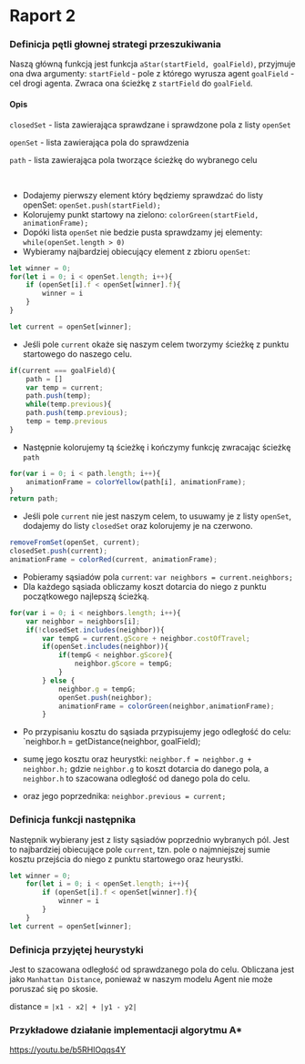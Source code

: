 # Raport 2

### Definicja pętli głownej strategi przeszukiwania
Naszą główną funkcją jest funkcja `aStar(startField, goalField)`, przyjmuje ona dwa argumenty: `startField` - pole z którego wyrusza agent `goalField` - cel drogi agenta. Zwraca ona ścieżkę z `startField` do `goalField`.

#### Opis

`closedSet` - lista zawierająca sprawdzane i sprawdzone pola z listy `openSet`

`openSet` - lista zawierająca pola do sprawdzenia 

`path` - lista zawierająca pola tworzące ścieżkę do wybranego celu

<br>

- Dodajemy pierwszy element który będziemy sprawdzać do listy openSet: `openSet.push(startField);`
- Kolorujemy punkt startowy na zielono: `colorGreen(startField, animationFrame);`
- Dopóki lista `openSet` nie bedzie pusta sprawdzamy jej elementy: `while(openSet.length > 0)`
- Wybieramy najbardziej obiecujący element z zbioru `openSet`:

```javascript
let winner = 0;
for(let i = 0; i < openSet.length; i++){
    if (openSet[i].f < openSet[winner].f){
        winner = i
    }
}

let current = openSet[winner];
```
- Jeśli pole `current` okaże się naszym celem tworzymy ścieżkę z punktu startowego do naszego celu.

```javascript
if(current === goalField){
    path = []
    var temp = current;
    path.push(temp);
    while(temp.previous){
    path.push(temp.previous);
    temp = temp.previous
}
```
- Następnie kolorujemy tą ścieżkę i kończymy funkcję zwracając ścieżkę `path`

```javascript
for(var i = 0; i < path.length; i++){
    animationFrame = colorYellow(path[i], animationFrame);
}
return path;
```
- Jeśli pole `current` nie jest naszym celem, to usuwamy je z listy `openSet`, dodajemy do listy `closedSet` oraz kolorujemy je na czerwono.

```javascript
removeFromSet(openSet, current);
closedSet.push(current);
animationFrame = colorRed(current, animationFrame);
```
- Pobieramy sąsiadów pola `current`: `var neighbors = current.neighbors;`
- Dla każdego sąsiada obliczamy koszt dotarcia do niego z punktu początkowego najlepszą ścieżką.

```javascript
for(var i = 0; i < neighbors.length; i++){
    var neighbor = neighbors[i];
    if(!closedSet.includes(neighbor)){
        var tempG = current.gScore + neighbor.costOfTravel;
        if(openSet.includes(neighbor)){
            if(tempG < neighbor.gScore){
                neighbor.gScore = tempG;
            }
        } else {
            neighbor.g = tempG;
            openSet.push(neighbor);
            animationFrame = colorGreen(neighbor,animationFrame);
        }
```
- Po przypisaniu kosztu do sąsiada przypisujemy jego odległość do celu:<br>`neighbor.h = getDistance(neighbor, goalField);

- sumę jego kosztu oraz heurystki: `neighbor.f = neighbor.g + neighbor.h;` gdzie `neighbor.g` to koszt dotarcia do danego pola, a `neighbor.h` to szacowana odległość od danego pola do celu.
- oraz jego poprzednika: `neighbor.previous = current;`

### Definicja funkcji następnika

Następnik wybierany jest z listy sąsiadów poprzednio wybranych pól. Jest to najbardziej obiecujące pole `current`,
tzn. pole o najmniejszej sumie kosztu przejścia do niego z punktu startowego oraz heurystki.

```javascript
let winner = 0;
    for(let i = 0; i < openSet.length; i++){
        if (openSet[i].f < openSet[winner].f){
            winner = i
        }
    }
let current = openSet[winner];
```

### Definicja przyjętej heurystyki
Jest to szacowana odległość od sprawdzanego pola do celu. Obliczana jest jako `Manhattan Distance`, ponieważ w naszym modelu Agent nie może poruszać się po skosie.

distance = `|x1 - x2| + |y1 - y2|`

### Przykładowe działanie implementacji algorytmu A*

https://youtu.be/b5RHlOqqs4Y 